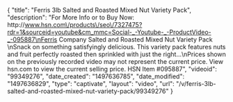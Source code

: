 {
    "title": "Ferris 3lb Salted and Roasted Mixed Nut Variety Pack",
    "description": "For More Info or to Buy Now: http:\/\/www.hsn.com\/products\/seo\/7327475?rdr=1&sourceid=youtube&cm_mmc=Social-_-Youtube-_-ProductVideo-_-095887\nFerris Company Salted and Roasted Mixed Nut Variety Pack \nSnack on something satisfyingly delicious. This variety pack features nuts and fruit perfectly roasted then sprinkled with just the right...\nPrices shown on the previously recorded video may not represent the current price.  View hsn.com to view the current selling price. HSN Item #095887",
    "videoid": "99349276",
    "date_created": "1497636785",
    "date_modified": "1497636829",
    "type": "captivate",
    "layout": "video",
    "url": "\/v\/ferris-3lb-salted-and-roasted-mixed-nut-variety-pack\/99349276"
}